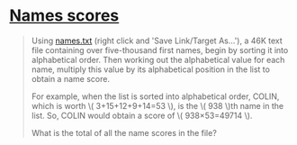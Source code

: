 # [Names scores](https://projecteuler.net/problem=22)

> Using [names.txt](https://projecteuler.net/project/resources/p022_names.txt) (right click and 'Save Link/Target As...'), a 46K text file containing over five-thousand first names, begin by sorting it into alphabetical order. Then working out the alphabetical value for each name, multiply this value by its alphabetical position in the list to obtain a name score.
> 
> For example, when the list is sorted into alphabetical order, COLIN, which is worth \\( 3+15+12+9+14=53 \\), is the \\( 938 \\)th name in the list. So, COLIN would obtain a score of \\( 938×53=49714 \\).
> 
> What is the total of all the name scores in the file?
